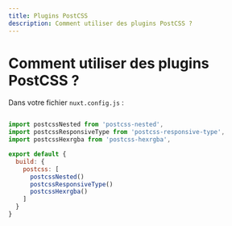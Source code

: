 ```yaml
---
title: Plugins PostCSS
description: Comment utiliser des plugins PostCSS ?
---
```


# Comment utiliser des plugins PostCSS ?

Dans votre fichier `nuxt.config.js` :

```js

import postcssNested from 'postcss-nested',
import postcssResponsiveType from 'postcss-responsive-type',
import postcssHexrgba from 'postcss-hexrgba',

export default {
  build: {
    postcss: [
      postcssNested()
      postcssResponsiveType()
      postcssHexrgba()
    ]
  }
}
```
